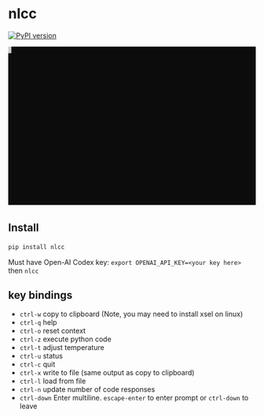 # nlcc
[![PyPI version](https://badge.fury.io/py/nlcc.svg)](https://badge.fury.io/py/nlcc)

![Demo](./docs/demo.svg)

## Install

```sh
pip install nlcc
```

Must have Open-AI Codex key: `export OPENAI_API_KEY=<your key here>`
then `nlcc`

## key bindings

* `ctrl-w` copy to clipboard (Note, you may need to install xsel on linux)
* `ctrl-q` help
* `ctrl-o` reset context
* `ctrl-z` execute python code
* `ctrl-t` adjust temperature
* `ctrl-u` status
* `ctrl-c` quit
* `ctrl-x` write to file (same output as copy to clipboard)
* `ctrl-l` load from file
* `ctrl-n` update number of code responses
* `ctrl-down` Enter multiline. `escape-enter` to enter prompt or `ctrl-down` to leave
